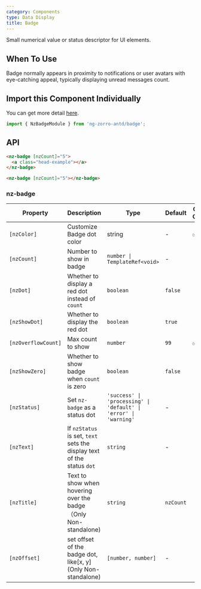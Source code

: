 ```yaml
---
category: Components
type: Data Display
title: Badge
---
```


Small numerical value or status descriptor for UI elements.

## When To Use

Badge normally appears in proximity to notifications or user avatars with eye-catching appeal, typically displaying unread messages count.

## Import this Component Individually

You can get more detail [here](/docs/getting-started/en#import-a-component-individually).

```ts
import { NzBadgeModule } from 'ng-zorro-antd/badge';
```

## API

```html
<nz-badge [nzCount]="5">
  <a class="head-example"></a>
</nz-badge>
```

```html
<nz-badge [nzCount]="5"></nz-badge>
```

### nz-badge

| Property | Description | Type | Default | Global Config |
| -------- | ----------- | ---- | ------- | ------------- |
| `[nzColor]` | Customize Badge dot color | string | - | ✅ |
| `[nzCount]` | Number to show in badge | `number \| TemplateRef<void>` | - |
| `[nzDot]` | Whether to display a red dot instead of `count` | `boolean` | `false` |
| `[nzShowDot]` | Whether to display the red dot | `boolean` | `true` |
| `[nzOverflowCount]` | Max count to show | `number` | `99` | ✅ |
| `[nzShowZero]` | Whether to show badge when `count` is zero | `boolean` | `false` |
| `[nzStatus]` | Set `nz-badge` as a status dot | `'success' \| 'processing' \| 'default' \| 'error' \| 'warning'` | - |
| `[nzText]` | If `nzStatus` is set, `text` sets the display text of the status `dot` | `string` | - |
| `[nzTitle]` | Text to show when hovering over the badge（Only Non-standalone) | `string` | `nzCount` |
| `[nzOffset]` | set offset of the badge dot, like[x, y] (Only Non-standalone) | `[number, number]` | - |

